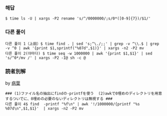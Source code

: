 ### 해답
```
$ time ls -U | xargs -P2 rename 's/^/0000000/;s/0*([0-9]{7})/$1/'
```
### 다른 풀이
```
다른 풀이 1（上田）$ time find . | sed 's;^\./;;' | grep -v ^\\.$ | grep -v ^0 | awk '{print $1,sprintf("%07d",$1)}' | xargs -n2 -P2 mv
다른 풀이 2(야마다) $ time seq -w 1000000 | awk '{print $1,$1}' | sed 's/^0*/mv /' | xargs -P2 -I@ sh -c @
```

### 読者別解

by [病葉](https://twitter.com/sickleaf3)


```
### (1)ファイル名の抽出にfindの-printfを使う  (2)awkで0埋めのディレクトリを用意するついでに、0埋めの必要のないディレクトリは無視する ###
다른 풀이 4$ find  -printf "%f\n" | awk '!/1000000/{printf "%s %07d\n",$1,$1}'  | xargs -n2 -P2 mv
```
